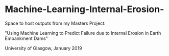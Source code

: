 # Machine-Learning-Internal-Erosion-
Space to host outputs from my Masters Project:

"Using Machine Learning to Predict Failure due to Internal Erosion in Earth Embankment Dams"

University of Glasgow, January 2019



